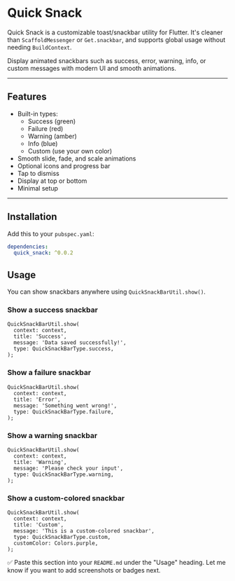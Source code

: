# Quick Snack

Quick Snack is a customizable toast/snackbar utility for Flutter. It's cleaner than
`ScaffoldMessenger` or `Get.snackbar`, and supports global usage without needing `BuildContext`.

Display animated snackbars such as success, error, warning, info, or custom messages with modern UI
and smooth animations.

---

## Features

- Built-in types:
    - Success (green)
    - Failure (red)
    - Warning (amber)
    - Info (blue)
    - Custom (use your own color)
- Smooth slide, fade, and scale animations
- Optional icons and progress bar
- Tap to dismiss
- Display at top or bottom
- Minimal setup

---

## Installation

Add this to your `pubspec.yaml`:

```yaml
dependencies:
  quick_snack: ^0.0.2
```

## Usage

You can show snackbars anywhere using `QuickSnackBarUtil.show()`.

### Show a success snackbar

```
QuickSnackBarUtil.show(
  context: context,
  title: 'Success',
  message: 'Data saved successfully!',
  type: QuickSnackBarType.success,
);
```

### Show a failure snackbar

```
QuickSnackBarUtil.show(
  context: context,
  title: 'Error',
  message: 'Something went wrong!',
  type: QuickSnackBarType.failure,
);
```

### Show a warning snackbar

```
QuickSnackBarUtil.show(
  context: context,
  title: 'Warning',
  message: 'Please check your input',
  type: QuickSnackBarType.warning,
);
```

### Show a custom-colored snackbar

```
QuickSnackBarUtil.show(
  context: context,
  title: 'Custom',
  message: 'This is a custom-colored snackbar',
  type: QuickSnackBarType.custom,
  customColor: Colors.purple,
);
```

✅ Paste this section into your `README.md` under the "Usage" heading. Let me know if you want to add
screenshots or badges next.
